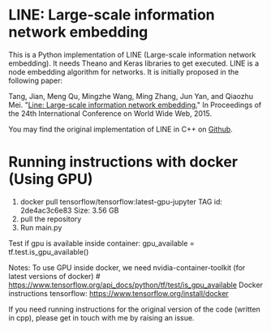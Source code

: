 # LINE: Large-scale information network embedding

This is a Python implementation of LINE (Large-scale information network embedding). It needs Theano and Keras libraries to get executed.
LINE is a node embedding algorithm for networks. It is initially proposed in the following paper:

Tang, Jian, Meng Qu, Mingzhe Wang, Ming Zhang, Jun Yan, and Qiaozhu Mei. "[Line: Large-scale information network embedding.](http://www.www2015.it/documents/proceedings/proceedings/p1067.pdf)" In Proceedings of the 24th International Conference on World Wide Web, 2015.

You may find the original implementation of LINE in C++ on [Github](https://github.com/tangjianpku/LINE).

# Running instructions with docker (Using GPU)
1. docker pull tensorflow/tensorflow:latest-gpu-jupyter TAG id: 2de4ac3c6e83 Size: 3.56 GB
2. pull the repository
3. Run main.py

Test if gpu is available inside container:
gpu_available = tf.test.is_gpu_available()

Notes: 
To use GPU inside docker, we need nvidia-container-toolkit (for latest versions of docker) # https://www.tensorflow.org/api_docs/python/tf/test/is_gpu_available
Docker instructions tensorflow: https://www.tensorflow.org/install/docker

If you need running instructions for the original version of the code (written in cpp), please get in touch with me by raising an issue.
